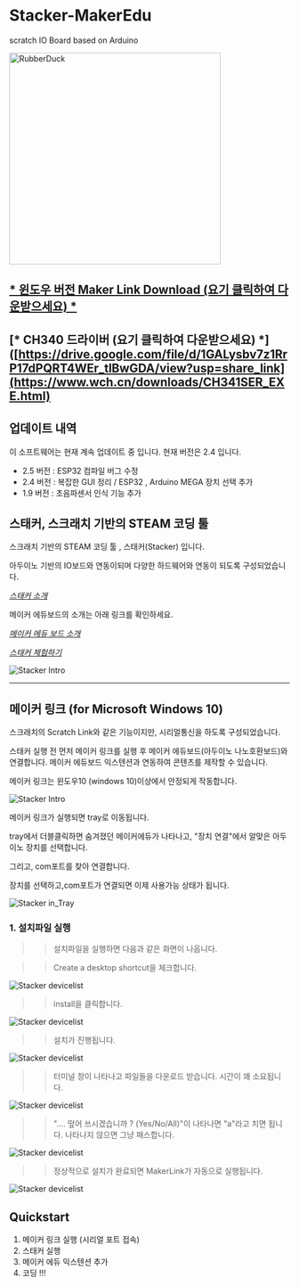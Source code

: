 # Stacker-MakerEdu
scratch IO Board based on Arduino

<img src="https://github.com/makezonefablab/Stacker-MakerEdu/blob/main/img/makeredu.png" width="380px" title="메이커 에듀 " alt="RubberDuck"></img><br/>

## [* 윈도우 버전 Maker Link Download (요기 클릭하여 다운받으세요) *](https://drive.google.com/file/d/1GALysbv7z1RrP17dPQRT4WEr_tlBwGDA/view?usp=share_link)
## [* CH340 드라이버 (요기 클릭하여 다운받으세요) *]([https://drive.google.com/file/d/1GALysbv7z1RrP17dPQRT4WEr_tlBwGDA/view?usp=share_link](https://www.wch.cn/downloads/CH341SER_EXE.html)


## 업데이트 내역

이 소프트웨어는 현재 계속 업데이트 중 입니다. 현재 버전은 2.4 입니다.
* 2.5 버전 : ESP32 컴파일 버그 수정
* 2.4 버전 : 복잡한 GUI 정리 / ESP32 , Arduino MEGA 장치 선택 추가
* 1.9 버전 : 초음파센서 인식 기능 추가      



## 스태커, 스크래치 기반의 STEAM 코딩 툴

스크래치 기반의 STEAM 코딩 툴 , 스태커(Stacker) 입니다.

아두이노 기반의 IO보드와 연동이되며 다양한 하드웨어와 연동이 되도록 구성되었습니다.

[*스태커 소개*](http://makezone.co.kr/blog/2021/01/01/%ec%8a%a4%ed%81%ac%eb%9e%98%ec%b9%98-%ea%b8%b0%eb%b0%98%ec%9d%98-sw-%ec%bd%94%eb%94%a9-%ed%88%b4-%ec%8a%a4%ed%83%9c%ec%bb%a4-stacker/)



메이커 에듀보드의 소개는 아래 링크를 확인하세요.

[*메이커 에듀 보드 소개*](http://makezone.co.kr/blog/2018/10/25/%eb%88%84%ea%b5%ac%eb%82%98-%ec%93%b0%eb%8a%94-%eb%a9%94%ec%9d%b4%ed%81%ac-%ec%97%90%eb%93%80make-edu-%eb%b3%b4%eb%93%9c/)



[*스태커 체험하기*](https://stacker.fun)

![Stacker Intro](https://github.com/makezonefablab/Stacker-MakerEdu/blob/main/img/stacker.png)  


---------------------------------------

## 메이커 링크 (for Microsoft Windows 10)

스크래치의 Scratch Link와 같은 기능이지만, 시리얼통신을 하도록 구성되었습니다.

스태커 실행 전 먼저 메이커 링크를 실행 후 메이커 에듀보드(아두이노 나노호환보드)와 연결합니다. 메이커 에듀보드 익스텐션과 연동하여 콘텐츠를 제작할 수 있습니다.

메이커 링크는 윈도우10 (windows 10)이상에서 안정되게 작동합니다.


![Stacker Intro](https://github.com/makezonefablab/Stacker-MakerEdu/blob/main/img/6.png)  


메이커 링크가 실행되면 tray로 이동됩니다.

tray에서 더블클릭하면 숨겨졌던 메이커에듀가 나타나고, "장치 연결"에서 알맞은 아두이노 장치를 선택합니다.

그리고, com포트를 찾아 연결합니다.

장치를 선택하고,com포트가 연결되면 이제 사용가능 상태가 됩니다.


![Stacker in_Tray](https://github.com/makezonefablab/Stacker-MakerEdu/blob/main/img/tray.png) 

### 1. 설치파일 실행
>> 설치파일을 실행하면 다음과 같은 화면이 나옵니다.


>> Create a desktop shortcut을 체크합니다.


![Stacker devicelist](https://github.com/makezonefablab/Stacker-MakerEdu/blob/main/img/1.png)


>> install을 클릭합니다.

![Stacker devicelist](https://github.com/makezonefablab/Stacker-MakerEdu/blob/main/img/2.png)


>> 설치가 진행됩니다.

![Stacker devicelist](https://github.com/makezonefablab/Stacker-MakerEdu/blob/main/img/3.png)

>> 터미널 창이 나타나고 파일들을 다운로드 받습니다. 시간이 꽤 소요됩니다.

![Stacker devicelist](https://github.com/makezonefablab/Stacker-MakerEdu/blob/main/img/4.png)


>> ".... 떺어 쓰시겠습니까 ? (Yes/No/All)"이 나타나면 "a"라고 치면 됩니다. 나타나지 않으면 그냥 패스합니다.

![Stacker devicelist](https://github.com/makezonefablab/Stacker-MakerEdu/blob/main/img/5.png)

>> 정상적으로 설치가 완료되면 MakerLink가 자동으로 실행됩니다.

![Stacker devicelist](https://github.com/makezonefablab/Stacker-MakerEdu/blob/main/img/6.png)


## Quickstart

1. 메이커 링크 실행 (시리얼 포트 접속)
2. 스태커 실행
3. 메이커 에듀 익스텐션 추가
4. 코딩 !!!
